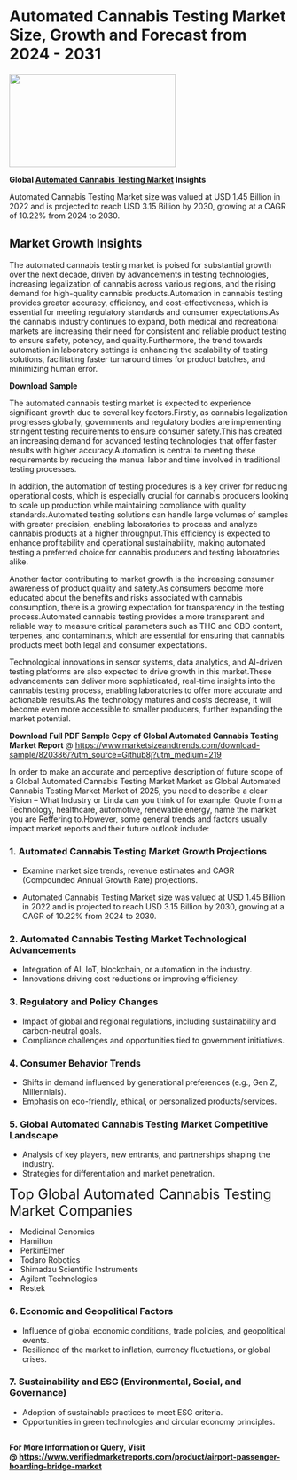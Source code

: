 <H1>Automated Cannabis Testing Market Size, Growth and Forecast from 2024 - 2031</H1><img class="aligncenter size-medium wp-image-584254" src="https://thirdeyenews.in/wp-content/uploads/2024/09/Global-Market-Research-300x168.jpeg" alt="" width="300" height="168" /><p><strong>Global&nbsp;<a href="https://www.marketsizeandtrends.com/download-sample/820386/?utm_source=Github8j?utm_medium=219">Automated Cannabis Testing Market</a> Insights</strong></p><p>Automated Cannabis Testing Market size was valued at USD 1.45 Billion in 2022 and is projected to reach USD 3.15 Billion by 2030, growing at a CAGR of 10.22% from 2024 to 2030.</p><p><h2>Market Growth Insights</h2> <p>The automated cannabis testing market is poised for substantial growth over the next decade, driven by advancements in testing technologies, increasing legalization of cannabis across various regions, and the rising demand for high-quality cannabis products.Automation in cannabis testing provides greater accuracy, efficiency, and cost-effectiveness, which is essential for meeting regulatory standards and consumer expectations.As the cannabis industry continues to expand, both medical and recreational markets are increasing their need for consistent and reliable product testing to ensure safety, potency, and quality.Furthermore, the trend towards automation in laboratory settings is enhancing the scalability of testing solutions, facilitating faster turnaround times for product batches, and minimizing human error.</p> <p><strong>Download Sample</strong></p> <p>The automated cannabis testing market is expected to experience significant growth due to several key factors.Firstly, as cannabis legalization progresses globally, governments and regulatory bodies are implementing stringent testing requirements to ensure consumer safety.This has created an increasing demand for advanced testing technologies that offer faster results with higher accuracy.Automation is central to meeting these requirements by reducing the manual labor and time involved in traditional testing processes.</p> <p>In addition, the automation of testing procedures is a key driver for reducing operational costs, which is especially crucial for cannabis producers looking to scale up production while maintaining compliance with quality standards.Automated testing solutions can handle large volumes of samples with greater precision, enabling laboratories to process and analyze cannabis products at a higher throughput.This efficiency is expected to enhance profitability and operational sustainability, making automated testing a preferred choice for cannabis producers and testing laboratories alike.</p> <p>Another factor contributing to market growth is the increasing consumer awareness of product quality and safety.As consumers become more educated about the benefits and risks associated with cannabis consumption, there is a growing expectation for transparency in the testing process.Automated cannabis testing provides a more transparent and reliable way to measure critical parameters such as THC and CBD content, terpenes, and contaminants, which are essential for ensuring that cannabis products meet both legal and consumer expectations.</p> <p>Technological innovations in sensor systems, data analytics, and AI-driven testing platforms are also expected to drive growth in this market.These advancements can deliver more sophisticated, real-time insights into the cannabis testing process, enabling laboratories to offer more accurate and actionable results.As the technology matures and costs decrease, it will become even more accessible to smaller producers, further expanding the market potential.</p> <p><span class=""><strong>Download Full PDF Sample Copy of Global Automated Cannabis Testing Market Report</strong> @ <a href="https://www.marketsizeandtrends.com/download-sample/820386/?utm_source=Github8j?utm_medium=219" target="_blank">https://www.marketsizeandtrends.com/download-sample/820386/?utm_source=Github8j?utm_medium=219</a></span></p><p>In order to make an accurate and perceptive description of future scope of a Global&nbsp;Automated Cannabis Testing Market Market as Global&nbsp;Automated Cannabis Testing Market Market of 2025, you need to describe a clear Vision &ndash; What Industry or Linda can you think of for example: Quote from a Technology, healthcare, automotive, renewable energy, name the market you are Reffering to.However, some general trends and factors usually impact market reports and their future outlook include:</p><h3>1.&nbsp;<strong>Automated Cannabis Testing Market Growth Projections</strong></h3><ul><li>Examine market size trends, revenue estimates and CAGR (Compounded Annual Growth Rate) projections.</li><li><p>Automated Cannabis Testing Market size was valued at USD 1.45 Billion in 2022 and is projected to reach USD 3.15 Billion by 2030, growing at a CAGR of 10.22% from 2024 to 2030.</p></li></ul><h3>2.&nbsp;<strong>Automated Cannabis Testing Market Technological Advancements</strong></h3><ul><li>Integration of AI, IoT, blockchain, or automation in the industry.</li><li>Innovations driving cost reductions or improving efficiency.</li></ul><h3>3.&nbsp;<strong>Regulatory and Policy Changes</strong></h3><ul><li>Impact of global and regional regulations, including sustainability and carbon-neutral goals.</li><li>Compliance challenges and opportunities tied to government initiatives.</li></ul><h3>4.&nbsp;<strong>Consumer Behavior Trends</strong></h3><ul><li>Shifts in demand influenced by generational preferences (e.g., Gen Z, Millennials).</li><li>Emphasis on eco-friendly, ethical, or personalized products/services.</li></ul><h3>5.&nbsp;<strong>Global Automated Cannabis Testing Market Competitive Landscape</strong></h3><ul><li>Analysis of key players, new entrants, and partnerships shaping the industry.</li><li>Strategies for differentiation and market penetration.</li></ul><p data-pm-slice="1 1 []"><span style="color: inherit; font-family: inherit; font-size: 25px;">Top Global Automated Cannabis Testing Market Companies</span></p><div class="" data-test-id=""><p><li>Medicinal Genomics</li><li> Hamilton</li><li> PerkinElmer</li><li> Todaro Robotics</li><li> Shimadzu Scientific Instruments</li><li> Agilent Technologies</li><li> Restek</li></p></div><h3>6.&nbsp;<strong>Economic and Geopolitical Factors</strong></h3><ul><li>Influence of global economic conditions, trade policies, and geopolitical events.</li><li>Resilience of the market to inflation, currency fluctuations, or global crises.</li></ul><h3>7.&nbsp;<strong>Sustainability and ESG (Environmental, Social, and Governance)</strong></h3><ul><li>Adoption of sustainable practices to meet ESG criteria.</li><li>Opportunities in green technologies and circular economy principles.</li></ul><h2><strong style="font-size: 14px;">For More Information or Query, Visit @&nbsp;</strong><a style="background-color: #ffffff; font-size: 14px;" href="https://www.marketsizeandtrends.com/report/automated-cannabis-testing-market/" target="_blank">https://www.verifiedmarketreports.com/product/airport-passenger-boarding-bridge-market</a></h2>